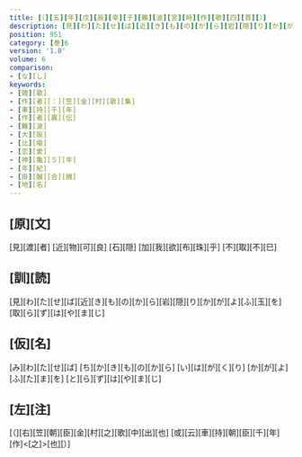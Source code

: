 ```yaml
---
title: [（][五][年][戊][辰][幸][于][難][波][宮][時][作][歌][四][首][）]
description: [見][わ][た][せ][ば][近][き][も][の][か][ら][岩][隠][り][か][が][よ][ふ][玉][を][取][ら][ず][は][や][ま][じ]
position: 951
category: [巻]6
version: '1.0'
volume: 6
comparison:
- [な][し]
keywords:
- [雑][歌]
- [作][者][：][笠][金][村][歌][集]
- [車][持][千][年]
- [作][者][異][伝]
- [難][波]
- [大][阪]
- [比][喩]
- [恋][愛]
- [神][亀][５][年]
- [年][紀]
- [掛][醎][合][媿]
- [地][名]
---
```


## [原][文]

[見][渡][者] [近][物][可][良] [石][隠] [加][我][欲][布][珠][乎] [不][取][不][巳]

## [訓][読]

[見][わ][た][せ][ば][近][き][も][の][か][ら][岩][隠][り][か][が][よ][ふ][玉][を][取][ら][ず][は][や][ま][じ]

## [仮][名]

[み][わ][た][せ][ば] [ち][か][き][も][の][か][ら] [い][は][が][く][り] [か][が][よ][ふ][た][ま][を] [と][ら][ず][は][や][ま][じ]

## [左][注]

[（][右][笠][朝][臣][金][村][之][歌][中][出][也] [或][云][車][持][朝][臣][千][年][作]<[之]>[也][）]
